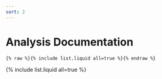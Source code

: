 ```yaml
---
sort: 2
---
```


# Analysis Documentation

```
{% raw %}{% include list.liquid all=true %}{% endraw %}
```

{% include list.liquid all=true %}
